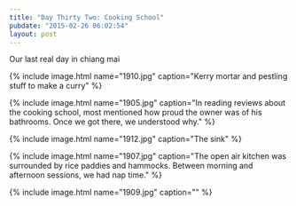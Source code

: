 ```yaml
---
title: "Day Thirty Two: Cooking School"
pubdate: "2015-02-26 06:02:54"
layout: post
---
```


Our last real day in chiang mai

{% include image.html name="1910.jpg" caption="Kerry mortar and pestling stuff to make a curry" %}

{% include image.html name="1905.jpg" caption="In reading reviews about the cooking school, most mentioned how proud the owner was of his bathrooms. Once we got there, we understood why." %}

{% include image.html name="1912.jpg" caption="The sink" %}

{% include image.html name="1907.jpg" caption="The open air kitchen was surrounded by rice paddies and hammocks. Between morning and afternoon sessions, we had nap time." %}

{% include image.html name="1909.jpg" caption="" %}